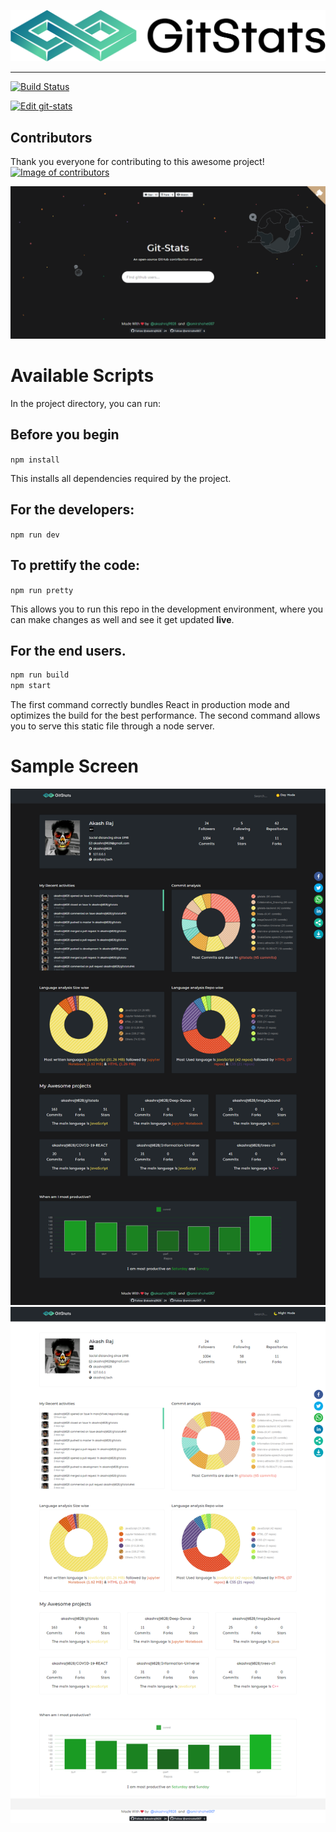 ![Input](output/logo.svg)

----
<!-- # GitStats - An open-source GitHub contibution analyzer  -->

[![Build Status](https://travis-ci.com/akashraj9828/gitstats.svg?branch=master)](https://travis-ci.com/akashraj9828/gitstats)

[![Edit git-stats](https://codesandbox.io/static/img/play-codesandbox.svg)](https://codesandbox.io/s/github/akashraj9828/gitstats/tree/master/?fontsize=14&hidenavigation=1&theme=dark)

## Contributors  
Thank you everyone for contributing to this awesome project!
<a href="https://github.com/akashraj9828/gitstats/graphs/contributors">
  <img src="https://contributors-img.web.app/image?repo=akashraj9828/gitstats" alt="Image of contributors" />
 </a>


![Input](output/home.png)
# Available Scripts

In the project directory, you can run:

## Before you begin
`npm install`

This installs all dependencies required by the project. <br />

## For the developers:
`npm run dev`

## To prettify the code:
`npm run pretty`

This allows you to run this repo in the development environment, where you can make changes as well and see it get updated __live__. <br />
 
## For the end users.
```bash
npm run build
npm start
```

The first command correctly bundles React in production mode and optimizes the build for the best performance. The second command allows you to serve this static file through a node server. <br/>

# Sample Screen
![Input](output/dark.png)
![Input](output/light.png)
